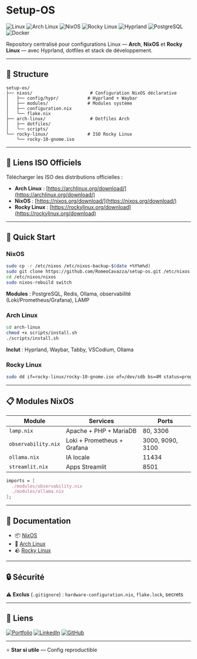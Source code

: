 # Setup-OS

![Linux](https://img.shields.io/badge/Linux-FCC624?logo=linux&logoColor=black)
![Arch Linux](https://img.shields.io/badge/Arch%20Linux-1793D1?logo=archlinux&logoColor=white)
![NixOS](https://img.shields.io/badge/NixOS-5277C3?logo=nixos&logoColor=white)
![Rocky Linux](https://img.shields.io/badge/Rocky%20Linux-10B981?logo=rockylinux&logoColor=white)
![Hyprland](https://img.shields.io/badge/Hyprland-44586a?logo=hyprland&logoColor=white)
![PostgreSQL](https://img.shields.io/badge/PostgreSQL-4169E1?logo=postgresql&logoColor=white)
![Docker](https://img.shields.io/badge/Docker-2496ED?logo=docker&logoColor=white)

Repository centralisé pour configurations Linux — **Arch**, **NixOS** et **Rocky Linux** — avec Hyprland, dotfiles et stack de développement.

---

## 📁 Structure

```
setup-os/
├── nixos/                      # Configuration NixOS déclarative
│   ├── config/hypr/           # Hyprland + Waybar
│   ├── modules/               # Modules système
│   ├── configuration.nix
│   └── flake.nix
├── arch-linux/                 # Dotfiles Arch
│   ├── dotfiles/
│   └── scripts/
└── rocky-linux/               # ISO Rocky Linux
    └── rocky-10-gnome.iso
```

---

## 🔗 Liens ISO Officiels

Télécharger les ISO des distributions officielles :

- **Arch Linux** : [https://archlinux.org/download/](https://archlinux.org/download/)
- **NixOS** : [https://nixos.org/download/](https://nixos.org/download/)
- **Rocky Linux** : [https://rockylinux.org/download](https://rockylinux.org/download)

---

## 🚀 Quick Start

### NixOS

```bash
sudo cp -r /etc/nixos /etc/nixos-backup-$(date +%Y%m%d)
sudo git clone https://github.com/RomeoCavazza/setup-os.git /etc/nixos
cd /etc/nixos/nixos
sudo nixos-rebuild switch
```

**Modules** : PostgreSQL, Redis, Ollama, observabilité (Loki/Prometheus/Grafana), LAMP

### Arch Linux

```bash
cd arch-linux
chmod +x scripts/install.sh
./scripts/install.sh
```

**Inclut** : Hyprland, Waybar, Tabby, VSCodium, Ollama

### Rocky Linux

```bash
sudo dd if=rocky-linux/rocky-10-gnome.iso of=/dev/sdb bs=4M status=progress
```

---

## 📋 Modules NixOS

| Module | Services | Ports |
|--------|----------|-------|
| `lamp.nix` | Apache + PHP + MariaDB | 80, 3306 |
| `observability.nix` | Loki + Prometheus + Grafana | 3000, 9090, 3100 |
| `ollama.nix` | IA locale | 11434 |
| `streamlit.nix` | Apps Streamlit | 8501 |

```nix
imports = [
  ./modules/observability.nix
  ./modules/ollama.nix
];
```

---

## 📖 Documentation

- 📦 [NixOS](nixos/README.md)
- 🐧 [Arch Linux](arch-linux/README.md)
- 🪨 [Rocky Linux](rocky-linux/README.md)

---

## 🔒 Sécurité

⚠️ **Exclus** (`.gitignore`) : `hardware-configuration.nix`, `flake.lock`, secrets

---

## 🔗 Liens

[![Portfolio](https://img.shields.io/badge/Portfolio-000000?style=for-the-badge&logo=vercel&logoColor=white)](https://www.romeo-cavazza.dev) [![LinkedIn](https://img.shields.io/badge/LinkedIn-0A66C2?style=for-the-badge&logo=linkedin&logoColor=white)](https://www.linkedin.com/in/romeo-cavazza/) [![GitHub](https://img.shields.io/badge/GitHub-181717?style=for-the-badge&logo=github&logoColor=white)](https://github.com/RomeoCavazza)

---

⭐ **Star si utile** — Config reproductible
